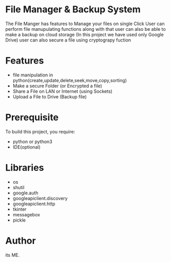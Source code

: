 # File Manager & Backup System

The File Manger has features to Manage your files on single Click User can perform file manupulating functions along with that user can also be able to make a backup on cloud storage (In this project we have used only Google Drive) user can also secure a file using cryptograpy fuction

# Features
* file manipulation in python(create,update,delete,seek,move,copy,sorting)
* Make a secure Folder (or Encrypted a file)
* Share a File on LAN or Internet (using Sockets)
* Upload a File to Drive (Backup file)

# Prerequisite
To build this project, you require:
* python or python3
* IDE(optional)

# Libraries
* os
* shutil
* google.auth
* googleapiclient.discovery
* googleapiclient.http
* tkinter
* messagebox
* pickle

# Author
its ME.

